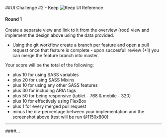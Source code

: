 ##UI Challenge #2 - Keep
![Keep UI Reference](https://raw.github.com/festaans/keep/master/screenshot.png)
#### Round 1
Create a separate view and link to it from the overview (root) view and implement the design above using the data provided.

- Using the git workflow create a branch per feature and open a pull request once that feature is complete - upon succesfull review (+1) you can merge the feature branch into master.

Your score will be the total of the following:

- plus 10 for using SASS variables
- plus 20 for using SASS Mixins
- plus 10 for using any other SASS features
- plus 30 for including ARIA tags
- plus 50 for being responsive (tablet - 768 & mobile - 320)
- plus 10 for effectively using FlexBox
- plus 1 for every merged pull request
- minus the div-percentage between your implementation and the screenshot above (test will be run @1150x800)
___
####...
